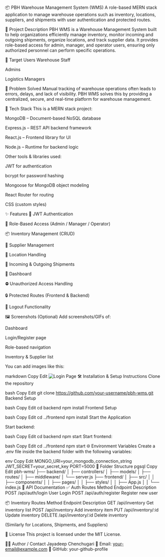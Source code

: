 📦 PBH Warehouse Management System (WMS)
A role-based MERN stack application to manage warehouse operations such as inventory, locations, suppliers, and shipments with user authentication and protected routes.

📖 Project Description
PBH WMS is a Warehouse Management System built to help organizations efficiently manage inventory, monitor incoming and outgoing shipments, organize locations, and track supplier data.
It provides role-based access for admin, manager, and operator users, ensuring only authorized personnel can perform specific operations.

👥 Target Users
Warehouse Staff

Admins

Logistics Managers

🎯 Problem Solved
Manual tracking of warehouse operations often leads to errors, delays, and lack of visibility. PBH WMS solves this by providing a centralized, secure, and real-time platform for warehouse management.

🧱 Tech Stack
This is a MERN stack project:

MongoDB – Document-based NoSQL database

Express.js – REST API backend framework

React.js – Frontend library for UI

Node.js – Runtime for backend logic

Other tools & libraries used:

JWT for authentication

bcrypt for password hashing

Mongoose for MongoDB object modeling

React Router for routing

CSS (custom styles)

✨ Features
🔐 JWT Authentication

👥 Role-Based Access (Admin / Manager / Operator)

📦 Inventory Management (CRUD)

🏢 Supplier Management

📍 Location Handling

🚚 Incoming & Outgoing Shipments

🧭 Dashboard

⛔ Unauthorized Access Handling

🔒 Protected Routes (Frontend & Backend)

🧾 Logout Functionality

🖼️ Screenshots
(Optional) Add screenshots/GIFs of:

Dashboard

Login/Register page

Role-based navigation

Inventory & Supplier list

You can add images like this:

markdown
Copy
Edit
![Login Page](./screenshots/login.png)
🛠️ Installation & Setup Instructions
Clone the repository

bash
Copy
Edit
git clone https://github.com/your-username/pbh-wms.git
Backend Setup

bash
Copy
Edit
cd backend
npm install
Frontend Setup

bash
Copy
Edit
cd ../frontend
npm install
Start the Application

Start backend:

bash
Copy
Edit
cd backend
npm start
Start frontend:

bash
Copy
Edit
cd ../frontend
npm start
🌐 Environment Variables
Create a .env file inside the backend folder with the following variables:

env
Copy
Edit
MONGO_URI=your_mongodb_connection_string
JWT_SECRET=your_secret_key
PORT=5000
📁 Folder Structure
pgsql
Copy
Edit
pbh-wms/
├── backend/
│   ├── controllers/
│   ├── models/
│   ├── routes/
│   ├── middleware/
│   └── server.js
├── frontend/
│   ├── src/
│   │   ├── components/
│   │   ├── pages/
│   │   ├── styles/
│   │   ├── App.js
│   │   └── index.js
📡 API Documentation
✅ Auth Routes
Method	Endpoint	Description
POST	/api/auth/login	User Login
POST	/api/auth/register	Register new user

📦 Inventory Routes
Method	Endpoint	Description
GET	/api/inventory	Get inventory list
POST	/api/inventory	Add inventory item
PUT	/api/inventory/:id	Update inventory
DELETE	/api/inventory/:id	Delete inventory

(Similarly for Locations, Shipments, and Suppliers)

🪪 License
This project is licensed under the MIT License.

👨‍💻 Author / Contact
Jayadeep Chenchugari
📧 Email: your-email@example.com
🔗 GitHub: your-github-profile
